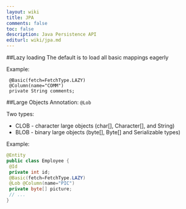 ```yaml
---
layout: wiki
title: JPA
comments: false
toc: false
description: Java Persistence API
editurl: wiki/jpa.md
---
```


  
##Lazy loading
The default is to load all basic mappings eagerly

Example:

```
 @Basic(fetch=FetchType.LAZY) 
 @Column(name="COMM") 
 private String comments; 
```

##Large Objects
Annotation: `@Lob`

Two types:
* CLOB - character large objects (char[], Character[], and String)
* BLOB - binary large objects (byte[], Byte[] and Serializable types)

Example:

```java
@Entity 
public class Employee { 
 @Id 
 private int id; 
 @Basic(fetch=FetchType.LAZY) 
 @Lob @Column(name="PIC") 
 private byte[] picture; 
 // ... 
}
```
